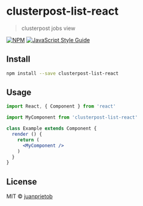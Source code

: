 # clusterpost-list-react

> clusterpost jobs view

[![NPM](https://img.shields.io/npm/v/clusterpost-list-react.svg)](https://www.npmjs.com/package/clusterpost-list-react) [![JavaScript Style Guide](https://img.shields.io/badge/code_style-standard-brightgreen.svg)](https://standardjs.com)

## Install

```bash
npm install --save clusterpost-list-react
```

## Usage

```jsx
import React, { Component } from 'react'

import MyComponent from 'clusterpost-list-react'

class Example extends Component {
  render () {
    return (
      <MyComponent />
    )
  }
}
```

## License

MIT © [juanprietob](https://github.com/juanprietob)
